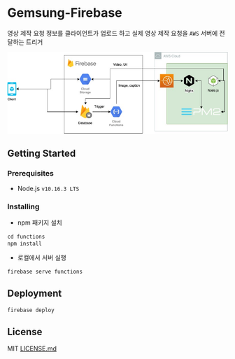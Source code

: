 # Gemsung-Firebase

영상 제작 요청 정보를 클라이언트가 업로드 하고 실제 영상 제작 요청을 `AWS` 서버에 전달하는 트리거

![flow](src/flow.jpg)

## Getting Started

### Prerequisites

- Node.js `v10.16.3 LTS`

### Installing

- npm 패키지 설치

```
cd functions 
npm install
```

- 로컬에서 서버 실행

```
firebase serve functions
```

## Deployment

```
firebase deploy
```

## License

MIT [LICENSE.md](LICENSE)
